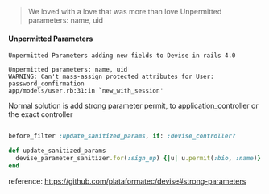 > We loved with a love that was more than love
> Unpermitted parameters: name, uid

#### Unpermitted Parameters


    Unpermitted Parameters adding new fields to Devise in rails 4.0
    
    Unpermitted parameters: name, uid
    WARNING: Can't mass-assign protected attributes for User: password_confirmation
    app/models/user.rb:31:in `new_with_session'
    
Normal solution is add strong parameter permit, to application_controller or the exact controller    

```ruby

before_filter :update_sanitized_params, if: :devise_controller?

def update_sanitized_params
  devise_parameter_sanitizer.for(:sign_up) {|u| u.permit(:bio, :name)}
end

```

reference: https://github.com/plataformatec/devise#strong-parameters


